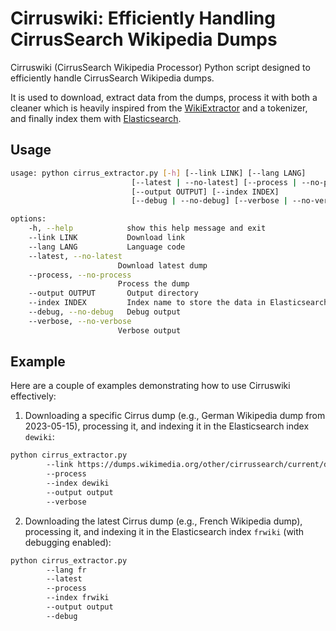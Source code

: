 # Cirruswiki: Efficiently Handling CirrusSearch Wikipedia Dumps

Cirruswiki (CirrusSearch Wikipedia Processor)  Python script designed to efficiently handle CirrusSearch Wikipedia dumps. 

It is used to download, extract data from the dumps, process it with both a cleaner which is heavily inspired from the [WikiExtractor](https://github.com/attardi/wikiextractor) and a tokenizer, and finally index them with [Elasticsearch](https://www.elastic.co/products/elasticsearch).


## Usage

```bash
usage: python cirrus_extractor.py [-h] [--link LINK] [--lang LANG]
                           [--latest | --no-latest] [--process | --no-process]
                           [--output OUTPUT] [--index INDEX]
                           [--debug | --no-debug] [--verbose | --no-verbose]

options:
    -h, --help            show this help message and exit
    --link LINK           Download link
    --lang LANG           Language code
    --latest, --no-latest
                        Download latest dump
    --process, --no-process
                        Process the dump
    --output OUTPUT       Output directory
    --index INDEX         Index name to store the data in Elasticsearch
    --debug, --no-debug   Debug output
    --verbose, --no-verbose
                        Verbose output

```

## Example
Here are a couple of examples demonstrating how to use Cirruswiki effectively:

1. Downloading a specific Cirrus dump (e.g., German Wikipedia dump from 2023-05-15), processing it, and indexing it in the Elasticsearch index `dewiki`:

```bash
python cirrus_extractor.py 
        --link https://dumps.wikimedia.org/other/cirrussearch/current/dewiki-20230515-cirrussearch-content.json.gz
        --process 
        --index dewiki 
        --output output
        --verbose
```

2. Downloading the latest Cirrus dump (e.g., French Wikipedia dump), processing it, and indexing it in the Elasticsearch index `frwiki` (with debugging enabled):

```bash
python cirrus_extractor.py 
        --lang fr 
        --latest 
        --process
        --index frwiki 
        --output output 
        --debug
```